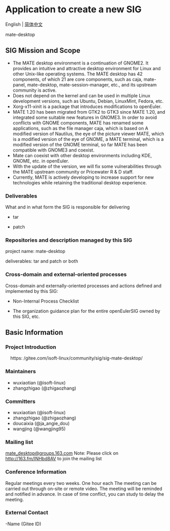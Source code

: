 
# Application to create a new SIG
English | [简体中文](./sig-template_cn.md)

mate-desktop

## SIG Mission and Scope

- The MATE desktop environment is a continuation of GNOME2. It provides an intuitive and attractive desktop environment for Linux and other Unix-like operating systems. The MATE desktop has 42 components, of which 21 are core components, such as caja, mate-panel, mate-desktop, mate-session-manager, etc., and its upstream community is active.
- Does not depend on the kernel and can be used in multiple Linux development versions, such as Ubuntu, Debian, LinuxMint, Fedora, etc.
- Xorg-x11-xinit is a package that introduces modifications to openEuler.
- MATE 1.20 has been migrated from GTK2 to GTK3 since MATE 1.20, and integrated some suitable new features in GNOME3. In order to avoid conflicts with GNOME components, MATE has renamed some applications, such as the file manager caja, which is based on A modified version of Nautilus, the eye of the picture viewer MATE, which is a modified version of the eye of GNOME, a MATE terminal, which is a modified version of the GNOME terminal, so far MATE has been compatible with GNOME3 and coexist.
- Mate can coexist with other desktop environments including KDE, GNOME, etc. in openEuler.
- With the update of the version, we will fix some vulnerabilities through the MATE upstream community or Pricewater R & D staff.
- Currently, MATE is actively developing to increase support for new technologies while retaining the traditional desktop experience.

### Deliverables

What and in what form the SIG is responsible for delivering
 
- tar

- patch

### Repositories and description managed by this SIG

project name: mate-desktop

deliverables: tar and patch or both

### Cross-domain and external-oriented processes

Cross-domain and externally-oriented processes and actions defined and implemented by this SIG:

- Non-Internal Process Checklist

- The organization guidance plan for the entire openEulerSIG owned by this SIG, etc.


## Basic Information

### Project Introduction
    https: /gitee.com/isoft-linux/community/sig/sig-mate-desktop/


### Maintainers
- wuxiaotian (@isoft-linux)
- zhangzhigao (@zhigaozhang) 

### Committers
- wuxiaotian (@isoft-linux)
- zhangzhigao (@zhigaozhang)
- doucaixia (@ja_angie_dou)
- wangjing (@wangjing95)

### Mailing list
  mate_desktop@groups.163.com
  Note: Please click on http://163.fm/INHbd8AV to join the mailing list


### Conference Information
Regular meetings every two weeks. One hour each
The meeting can be carried out through on-site or remote video. The meeting will be reminded and notified in advance. In case of time conflict, you can study to delay the meeting.


### External Contact
-Name (Gitee ID)
```


